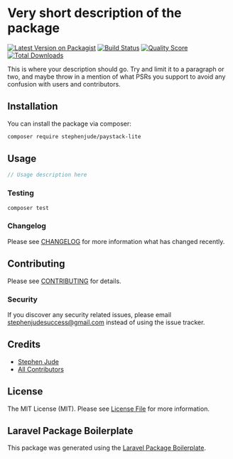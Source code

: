 # Very short description of the package

[![Latest Version on Packagist](https://img.shields.io/packagist/v/stephenjude/paystack-lite.svg?style=flat-square)](https://packagist.org/packages/stephenjude/paystack-lite)
[![Build Status](https://img.shields.io/travis/stephenjude/paystack-lite/master.svg?style=flat-square)](https://travis-ci.org/stephenjude/paystack-lite)
[![Quality Score](https://img.shields.io/scrutinizer/g/stephenjude/paystack-lite.svg?style=flat-square)](https://scrutinizer-ci.com/g/stephenjude/paystack-lite)
[![Total Downloads](https://img.shields.io/packagist/dt/stephenjude/paystack-lite.svg?style=flat-square)](https://packagist.org/packages/stephenjude/paystack-lite)

This is where your description should go. Try and limit it to a paragraph or two, and maybe throw in a mention of what PSRs you support to avoid any confusion with users and contributors.

## Installation

You can install the package via composer:

```bash
composer require stephenjude/paystack-lite
```

## Usage

``` php
// Usage description here
```

### Testing

``` bash
composer test
```

### Changelog

Please see [CHANGELOG](CHANGELOG.md) for more information what has changed recently.

## Contributing

Please see [CONTRIBUTING](CONTRIBUTING.md) for details.

### Security

If you discover any security related issues, please email stephenjudesuccess@gmail.com instead of using the issue tracker.

## Credits

- [Stephen Jude](https://github.com/stephenjude)
- [All Contributors](../../contributors)

## License

The MIT License (MIT). Please see [License File](LICENSE.md) for more information.

## Laravel Package Boilerplate

This package was generated using the [Laravel Package Boilerplate](https://laravelpackageboilerplate.com).